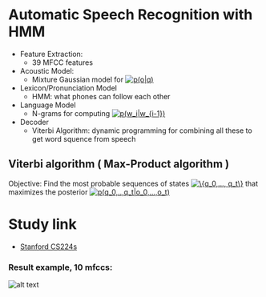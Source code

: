# Automatic Speech Recognition with HMM
* Feature Extraction:
    * 39 MFCC features
* Acoustic Model:
    * Mixture Gaussian model for <a href="https://www.codecogs.com/eqnedit.php?latex=p(o|q)" target="_blank"><img src="https://latex.codecogs.com/gif.latex?p(o|q)" title="p(o|q)" /></a>
* Lexicon/Pronunciation Model
    * HMM: what phones can follow each other
* Language Model
    * N-grams for computing <a href="https://www.codecogs.com/eqnedit.php?latex=p(w_i|w_{i-1})" target="_blank"><img src="https://latex.codecogs.com/gif.latex?p(w_i|w_{i-1})" title="p(w_i|w_{i-1})" /></a>
* Decoder
    * Viterbi Algorithm: dynamic programming for combining all these to get word squence from speech

## Viterbi algorithm ( Max-Product algorithm )
Objective: Find the most probable sequences of states <a href="https://www.codecogs.com/eqnedit.php?latex=\{q_0,...,&space;q_t\}" target="_blank"><img src="https://latex.codecogs.com/gif.latex?\{q_0,...,&space;q_t\}" title="\{q_0,..., q_t\}" /></a> 
that maximizes the posterior <a href="https://www.codecogs.com/eqnedit.php?latex=p(q_0,..,q_t|o_0,...,o_t)" target="_blank"><img src="https://latex.codecogs.com/gif.latex?p(q_0,..,q_t|o_0,...,o_t)" title="p(q_0,..,q_t|o_0,...,o_t)" /></a>

# Study link
* [Stanford CS224s](https://web.stanford.edu/class/cs224s/lectures/224s.17.lec3.pdf)

### Result example, 10 mfccs:
![alt text](https://github.com/niffler92/viterbi-python/blob/master/example/result_example.png)
